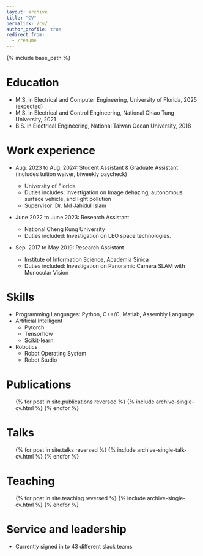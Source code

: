 ```yaml
---
layout: archive
title: "CV"
permalink: /cv/
author_profile: true
redirect_from:
  - /resume
---
```


{% include base_path %}

Education
======
* M.S. in Electrical and Computer Engineering, University of Florida, 2025 (expected)
* M.S. in Electrical and Control Engineering, National Chiao Tung University, 2021
* B.S. in Electrical Engineering, National Taiwan Ocean University, 2018

Work experience
======
* Aug. 2023 to Aug. 2024: Student Assistant & Graduate Assistant (includes tuition waiver, biweekly paycheck)
  * University of Florida
  * Duties includes: Investigation on Image dehazing, autonomous surface vehicle, and light pollution
  * Supervisor: Dr. Md Jahidul Islam

* June 2022 to June 2023: Research Assistant
  * National Cheng Kung University
  * Duties included: Investigation on LEO space technologies.
  <!-- * Supervisor: Professor Hub -->

* Sep. 2017 to May 2019: Research Assistant
  * Institute of Information Science, Academia Sinica
  * Duties included: Investigation on Panoramic Camera SLAM with Monocular Vision
  <!-- * Supervisor: Professor Hub --> 
Skills
======
* Programming Languages: Python, C++/C, Matlab, Assembly Language
* Artificial Intelligent
  * Pytorch
  * Tensorflow
  * Scikit-learn
* Robotics 
  * Robot Operating System
  * Robot Studio


Publications
======
  <ul>{% for post in site.publications reversed %}
    {% include archive-single-cv.html %}
  {% endfor %}</ul>
  
Talks
======
  <ul>{% for post in site.talks reversed %}
    {% include archive-single-talk-cv.html  %}
  {% endfor %}</ul>
  
Teaching
======
  <ul>{% for post in site.teaching reversed %}
    {% include archive-single-cv.html %}
  {% endfor %}</ul>
  
Service and leadership
======
* Currently signed in to 43 different slack teams
